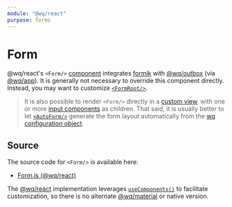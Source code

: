 ```yaml
---
module: "@wq/react"
purpose: forms
---
```


# Form

@wq/react's `<Form/>` [component] integrates [formik] with [@wq/outbox] (via [@wq/app]).  It is generally not necessary to override this component directly.  Instead, you may want to customize [`<FormRoot/>`][FormRoot].

> It is also possible to render `<Form/>` directly in a [custom view][components-plugin], with one or more [input components][inputs] as children.  That said, it is usually better to let [`<AutoForm/>`][AutoForm] generate the form layout automatically from the [wq configuration object][config].

## Source

The source code for `<Form/>` is available here:

 * [Form.js (@wq/react)][react-src]

The [@wq/react] implementation leverages [`useComponents()`][useComponents] to facilitate customization, so there is no alternate [@wq/material] or native version.

[component]: ./index.md
[formik]: https://formik.org
[@wq/outbox]: ../@wq/outbox.md
[@wq/app]: ../@wq/app.md
[FormRoot]: ./FormRoot.md
[inputs]: ../inputs/index.md
[AutoForm]: ./AutoForm.md
[config]: ../wq-configuration-object.md
[@wq/react]: ../@wq/react.md
[@wq/material]: ../@wq/material.md
[useComponents]: ../hooks/useComponents.md
[components-plugin]: ../plugins/components.md

[react-src]: https://github.com/wq/wq.app/blob/main/packages/react/src/components/Form.js
